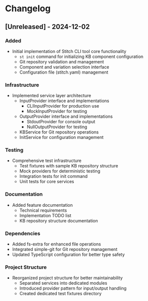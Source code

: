 # Changelog

## [Unreleased] - 2024-12-02

### Added
- Initial implementation of Stitch CLI tool core functionality
  - `st init` command for initializing KB component configuration
  - Git repository validation and management
  - Component and variation selection interface
  - Configuration file (stitch.yaml) management

### Infrastructure
- Implemented service layer architecture
  - InputProvider interface and implementations
    - CLIInputProvider for production use
    - MockInputProvider for testing
  - OutputProvider interface and implementations
    - StdoutProvider for console output
    - NullOutputProvider for testing
  - KBService for Git repository operations
  - InitService for configuration management

### Testing
- Comprehensive test infrastructure
  - Test fixtures with sample KB repository structure
  - Mock providers for deterministic testing
  - Integration tests for init command
  - Unit tests for core services

### Documentation
- Added feature documentation
  - Technical requirements
  - Implementation TODO list
  - KB repository structure documentation

### Dependencies
- Added fs-extra for enhanced file operations
- Integrated simple-git for Git repository management
- Updated TypeScript configuration for better type safety

### Project Structure
- Reorganized project structure for better maintainability
  - Separated services into dedicated modules
  - Introduced provider pattern for input/output handling
  - Created dedicated test fixtures directory
